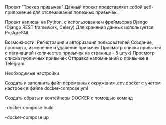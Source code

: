 Проект "Трекер привычек" 
Данный проект представляет собой веб-приложение для отслеживания полезных привычек.

Проект написан на Python, с использованием фреймворка Django (Django REST framework, Celery) Для хранения данных используется PostgreSQL

Возможности: 
Регистрация и авторизация пользователей 
Создание, просмотр, изменение и удаление привычек 
Просмотр списка привычек с пагинацией (количество привычек на странице - 5 штук)
Просмотр списка публичных привычек Отправка напоминаний о привычке в Telegram

Необходимые настройки

Создать и заполнить файл переменных окружения .env.docker с учетом настроек в файле docker-compose.yml

Создать образы и контейнеры DOCKER с помощью команд

   -docker-compose build
   
   -docker-compose up
